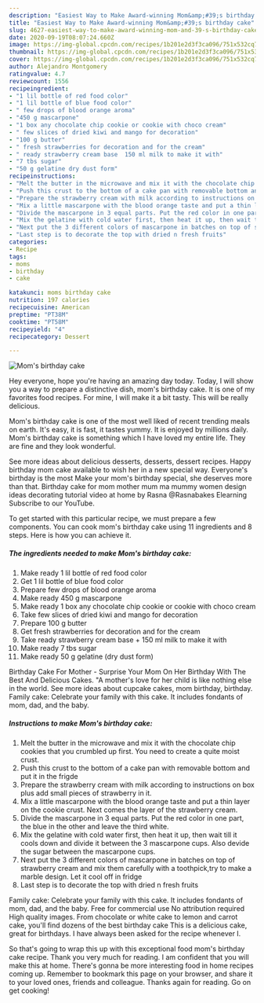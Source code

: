```yaml
---
description: "Easiest Way to Make Award-winning Mom&amp;#39;s birthday cake"
title: "Easiest Way to Make Award-winning Mom&amp;#39;s birthday cake"
slug: 4627-easiest-way-to-make-award-winning-mom-and-39-s-birthday-cake
date: 2020-09-19T08:07:24.660Z
image: https://img-global.cpcdn.com/recipes/1b201e2d3f3ca096/751x532cq70/moms-birthday-cake-recipe-main-photo.jpg
thumbnail: https://img-global.cpcdn.com/recipes/1b201e2d3f3ca096/751x532cq70/moms-birthday-cake-recipe-main-photo.jpg
cover: https://img-global.cpcdn.com/recipes/1b201e2d3f3ca096/751x532cq70/moms-birthday-cake-recipe-main-photo.jpg
author: Alejandro Montgomery
ratingvalue: 4.7
reviewcount: 1556
recipeingredient:
- "1 lil bottle of red food color"
- "1 lil bottle of blue food color"
- " few drops of blood orange aroma"
- "450 g mascarpone"
- "1 box any chocolate chip cookie or cookie with choco cream"
- " few slices of dried kiwi and mango for decoration"
- "100 g butter"
- " fresh strawberries for decoration and for the cream"
- " ready strawberry cream base  150 ml milk to make it with"
- "7 tbs sugar"
- "50 g gelatine dry dust form"
recipeinstructions:
- "Melt the butter in the microwave and mix it with the chocolate chip cookies that you crumbled up first. You need to create a quite moist crust."
- "Push this crust to the bottom of a cake pan with removable bottom and put it in the frigde"
- "Prepare the strawberry cream with milk according to instructions on box plus add small pieces of strawberry in it."
- "Mix a little mascarpone with the blood orange taste and put a thin layer on the cookie crust. Next comes the layer of the strawberry cream."
- "Divide the mascarpone in 3 equal parts. Put the red color in one part, the blue in the other and leave the third white."
- "Mix the gelatine with cold water first, then heat it up, then wait till it cools down and divide it between the 3 mascarpone cups. Also devide the sugar between the mascarpone cups."
- "Next put the 3 different colors of mascarpone in batches on top of strawberry cream and mix them carefully with a toothpick,try to make a marble design. Let it cool off in fridge"
- "Last step is to decorate the top with dried n fresh fruits"
categories:
- Recipe
tags:
- moms
- birthday
- cake

katakunci: moms birthday cake 
nutrition: 197 calories
recipecuisine: American
preptime: "PT38M"
cooktime: "PT58M"
recipeyield: "4"
recipecategory: Dessert

---
```



![Mom&#39;s birthday cake](https://img-global.cpcdn.com/recipes/1b201e2d3f3ca096/751x532cq70/moms-birthday-cake-recipe-main-photo.jpg)

Hey everyone, hope you're having an amazing day today. Today, I will show you a way to prepare a distinctive dish, mom&#39;s birthday cake. It is one of my favorites food recipes. For mine, I will make it a bit tasty. This will be really delicious.

Mom&#39;s birthday cake is one of the most well liked of recent trending meals on earth. It's easy, it is fast, it tastes yummy. It is enjoyed by millions daily. Mom&#39;s birthday cake is something which I have loved my entire life. They are fine and they look wonderful.

See more ideas about delicious desserts, desserts, dessert recipes. Happy birthday mom cake available to wish her in a new special way. Everyone&#39;s birthday is the most Make your mom&#39;s birthday special, she deserves more than that. Birthday cake for mom mother mum ma mummy women design ideas decorating tutorial video at home by Rasna @Rasnabakes Elearning Subscribe to our YouTube.


To get started with this particular recipe, we must prepare a few components. You can cook mom&#39;s birthday cake using 11 ingredients and 8 steps. Here is how you can achieve it.

<!--inarticleads1-->

##### The ingredients needed to make Mom&#39;s birthday cake:

1. Make ready 1 lil bottle of red food color
1. Get 1 lil bottle of blue food color
1. Prepare  few drops of blood orange aroma
1. Make ready 450 g mascarpone
1. Make ready 1 box any chocolate chip cookie or cookie with choco cream
1. Take  few slices of dried kiwi and mango for decoration
1. Prepare 100 g butter
1. Get  fresh strawberries for decoration and for the cream
1. Take  ready strawberry cream base + 150 ml milk to make it with
1. Make ready 7 tbs sugar
1. Make ready 50 g gelatine (dry dust form)


Birthday Cake For Mother - Surprise Your Mom On Her Birthday With The Best And Delicious Cakes. &#34;A mother&#39;s love for her child is like nothing else in the world. See more ideas about cupcake cakes, mom birthday, birthday. Family cake: Celebrate your family with this cake. It includes fondants of mom, dad, and the baby. 

<!--inarticleads2-->

##### Instructions to make Mom&#39;s birthday cake:

1. Melt the butter in the microwave and mix it with the chocolate chip cookies that you crumbled up first. You need to create a quite moist crust.
1. Push this crust to the bottom of a cake pan with removable bottom and put it in the frigde
1. Prepare the strawberry cream with milk according to instructions on box plus add small pieces of strawberry in it.
1. Mix a little mascarpone with the blood orange taste and put a thin layer on the cookie crust. Next comes the layer of the strawberry cream.
1. Divide the mascarpone in 3 equal parts. Put the red color in one part, the blue in the other and leave the third white.
1. Mix the gelatine with cold water first, then heat it up, then wait till it cools down and divide it between the 3 mascarpone cups. Also devide the sugar between the mascarpone cups.
1. Next put the 3 different colors of mascarpone in batches on top of strawberry cream and mix them carefully with a toothpick,try to make a marble design. Let it cool off in fridge
1. Last step is to decorate the top with dried n fresh fruits


Family cake: Celebrate your family with this cake. It includes fondants of mom, dad, and the baby. Free for commercial use No attribution required High quality images. From chocolate or white cake to lemon and carrot cake, you&#39;ll find dozens of the best birthday cake This is a delicious cake, great for birthdays. I have always been asked for the recipe whenever I. 

So that's going to wrap this up with this exceptional food mom&#39;s birthday cake recipe. Thank you very much for reading. I am confident that you will make this at home. There's gonna be more interesting food in home recipes coming up. Remember to bookmark this page on your browser, and share it to your loved ones, friends and colleague. Thanks again for reading. Go on get cooking!
